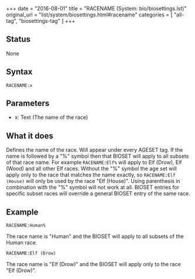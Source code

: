 +++
date = "2016-08-01"
title = "RACENAME (System: bio/biosettings.lst)"
original_url = "list/system/biosettings.html#racename"
categories = [ "all-tag", "biosettings-tag" ]
+++

## Status

None

## Syntax

`RACENAME:x`

## Parameters

-   x: Text (The name of the race)



What it does
------------

Defines the name of the race. Will appear under every AGESET tag. If the
name is followed by a "%" symbol then that BIOSET will apply to all
subsets of that race name. For example `RACENAME:Elf%` will apply to Elf
(Drow), Elf (Wood) and all other Elf races. Without the "%" symbol the
age set will apply only to the race that matches the name exactly, so
`RACENAME:Elf (House)` will only be used by the race "Elf (House)".
Using parenthesis in combination with the "%" symbol will not work at
all. BIOSET entries for specific subset races will override a general
BIOSET entry of the same race.

Example
-------

`RACENAME:Human%`

The race name is "Human" and the BIOSET will apply to all subsets of the
Human race.

`RACENAME:Elf (Drow)`

The race name is "Elf (Drow)" and the BIOSET will apply only to the race
"Elf (Drow)".

